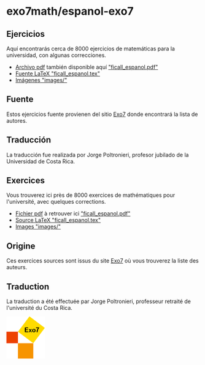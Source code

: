 # exo7math/espanol-exo7

## Ejercicios

Aquí encontrarás cerca de 8000 ejercicios de matemáticas para la universidad, con algunas correcciones.
* [Archivo pdf](http://exo7.emath.fr/fic_es/ficall_espanol.pdf) también disponible aquí ["ficall_espanol.pdf"](ficall_espanol.pdf)
* [Fuente LaTeX "ficall_espanol.tex"](ficall_espanol.tex)
* [Imágenes "images/"](images/)

## Fuente

Estos ejercicios fuente provienen del sitio [Exo7](http://exo7.emath.fr) donde encontrará la lista de autores.

## Traducción

La traducción fue realizada por Jorge Poltronieri, profesor jubilado de la Universidad de Costa Rica.


## Exercices

Vous trouverez ici près de 8000 exercices de mathématiques pour l'université, avec quelques corrections.
* [Fichier pdf](http://exo7.emath.fr/fic_es/ficall_espanol.pdf) à retrouver ici ["ficall_espanol.pdf"](ficall_espanol.pdf)
* [Source LaTeX "ficall_espanol.tex"](ficall_espanol.tex)
* [Images "images/"](images/)

## Origine

Ces exercices sources sont issus du site [Exo7](http://exo7.emath.fr) où vous trouverez la liste des auteurs.

## Traduction

La traduction a été effectuée par Jorge Poltronieri, professeur retraité de l'université du Costa Rica.

![Logo Exo7](logo_exo7.png "logo Exo7")




